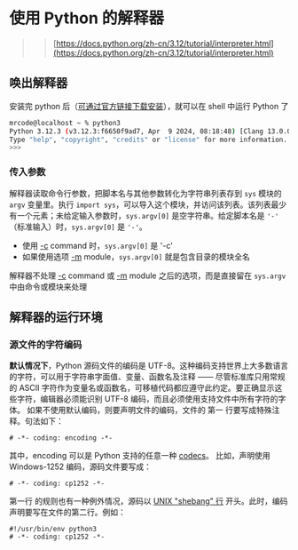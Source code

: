 # 使用 Python 的解释器

> > [https://docs.python.org/zh-cn/3.12/tutorial/interpreter.html](https://docs.python.org/zh-cn/3.12/tutorial/interpreter.html)

## 唤出解释器
安装完 python 后（[可通过官方链接下载安装](https://www.python.org/downloads/release/python-3123/)），就可以在 shell 中运行 Python 了
```bash
mrcode@localhost ~ % python3
Python 3.12.3 (v3.12.3:f6650f9ad7, Apr  9 2024, 08:18:48) [Clang 13.0.0 (clang-1300.0.29.30)] on darwin
Type "help", "copyright", "credits" or "license" for more information.
>>> 

```
### 传入参数
解释器读取命令行参数，把脚本名与其他参数转化为字符串列表存到 `sys` 模块的 `argv` 变量里。执行 `import sys`，可以导入这个模块，并访问该列表。该列表最少有一个元素；未给定输入参数时，`sys.argv[0]` 是空字符串。给定脚本名是 `'-'` （标准输入）时，`sys.argv[0]` 是 `'-'`。

- 使用 [-c](https://docs.python.org/zh-cn/3.12/using/cmdline.html#cmdoption-c) command 时，`sys.argv[0]` 是 '-c'
- 如果使用选项 [-m](https://docs.python.org/zh-cn/3.12/using/cmdline.html#cmdoption-m) module，`sys.argv[0]` 就是包含目录的模块全名

解释器不处理 [-c](https://docs.python.org/zh-cn/3.12/using/cmdline.html#cmdoption-c) command 或 [-m](https://docs.python.org/zh-cn/3.12/using/cmdline.html#cmdoption-m) module 之后的选项，而是直接留在 `sys.argv` 中由命令或模块来处理

## 解释器的运行环境
### 源文件的字符编码
**默认情况下**，Python 源码文件的编码是 UTF-8。这种编码支持世界上大多数语言的字符，可以用于字符串字面值、变量、函数名及注释 —— 尽管标准库只用常规的 ASCII 字符作为变量名或函数名，可移植代码都应遵守此约定。要正确显示这些字符，编辑器必须能识别 UTF-8 编码，而且必须使用支持文件中所有字符的字体。
如果不使用默认编码，则要声明文件的编码，文件的 第一 行要写成特殊注释。句法如下：
```
# -*- coding: encoding -*-
```
其中，encoding 可以是 Python 支持的任意一种 [codecs](https://docs.python.org/zh-cn/3.12/library/codecs.html#module-codecs)。
比如，声明使用 Windows-1252 编码，源码文件要写成：
```
# -*- coding: cp1252 -*-
```
第一行 的规则也有一种例外情况，源码以 [UNIX "shebang" 行](https://docs.python.org/zh-cn/3.12/tutorial/appendix.html#tut-scripts) 开头。此时，编码声明要写在文件的第二行。例如：
```
#!/usr/bin/env python3
# -*- coding: cp1252 -*-
```

